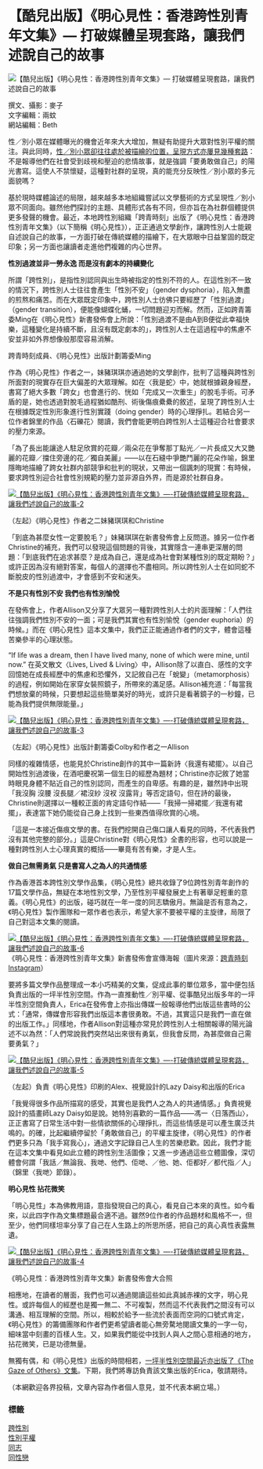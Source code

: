 # 【酷兒出版】《明心見性：香港跨性別青年文集》— 打破媒體呈現套路，讓我們述說自己的故事

![【酷兒出版】《明心見性：香港跨性別青年文集》— 打破媒體呈現套路，讓我們述說自己的故事](https://www.inmediahk.net/files/styles/w775/public/column_images/%E3%80%90%E9%85%B7%E5%85%92%E5%87%BA%E7%89%88%E3%80%91%E3%80%8A%E6%98%8E%E5%BF%83%E8%A6%8B%E6%80%A7%EF%BC%9A%E9%A6%99%E6%B8%AF%E8%B7%A8%E6%80%A7%E5%88%A5%E9%9D%92%E5%B9%B4%E6%96%87%E9%9B%86%E3%80%8B%E2%80%94%E2%80%94%E6%89%93%E7%A0%B4%E5%82%B3%E7%B5%B1%E5%AA%92%E9%AB%94%E5%91%88%E7%8F%BE%E5%A5%97%E8%B7%AF%EF%BC%8C%E8%AE%93%E6%88%91%E5%80%91%E8%BF%B0%E8%AA%AA%E8%87%AA%E5%B7%B1%E7%9A%84%E6%95%85%E4%BA%8B-1.jpg?itok=kUEsilh5)

撰文、攝影：麥子  
文字編輯：兩蚊  
網站編輯：Beth  

性／別小眾在媒體曝光的機會近年來大大增加，無疑有助提升大眾對性別平權的關注。與此同時，[性／別小眾卻往往處於被描繪的位置，呈現方式亦屢見幾種套路](https://gdottv.com/main/archives/27331)：不是報導他們在社會受到歧視和壓迫的悲情故事，就是強調「要勇敢做自己」的陽光書寫。這使人不禁懷疑，這種對社群的呈現，真的能充分反映性／別小眾的多元面貌嗎？

基於現時媒體論述的局限，越來越多本地組織嘗試以文學藝術的方式呈現性／別小眾不同面向。雖然他們探討的主題、具體形式各有不同，但亦旨在為社群個體提供更多發聲的機會。最近，本地跨性別組織「跨青時刻」出版了《明心見性：香港跨性別青年文集》（以下簡稱《明心見性》），正正通過文學創作，讓跨性別人士能親自述說自己的故事，一方面打破在傳統媒體的描繪下，在大眾眼中日益鞏固的既定印象；另一方面也讓讀者走進他們複雜的内心世界。

**性別過渡並非一勞永逸 而是沒有劇本的持續變化**

所謂「跨性別」，是指性別認同與出生時被指定的性別不符的人。在這性別不一致的情況下，跨性別人士往往會產生「性別不安」（gender dysphoria），陷入無盡的煎熬和痛苦。而在大眾既定印象中，跨性別人士彷佛只要經歷了「性別過渡」（gender transition），便能像蝴蝶化蛹，一切問題迎刃而解。然而，正如跨青籌委Ming在《明心見性》新書發佈會上所說：「性別過渡不是由A到B便從此幸福快樂，這種變化是持續不斷，且沒有既定劇本的」，跨性別人士在這過程中的焦慮不安並非如外界想像般那麼容易消解。

跨青時刻成員、《明心見性》出版計劃籌委Ming

作為《明心見性》作者之一，妹豬琪琪亦通過她的文學創作，批判了這種與跨性別所面對的現實存在巨大偏差的大眾理解。如在〈我是蛇〉中，她就根據親身經歷，書寫了絕大多數「跨女」也會進行的、恍如「完成又一次重生」的脫毛手術。可矛盾的是，她也透過對脫毛過程猶如酷刑、術後傷痕纍纍的敘述，呈現了跨性別人士在根據既定性別形象進行性別實踐（doing gender）時的心理掙扎。若結合另一位作者錦里的作品〈石礫花〉閱讀，我們會能更明白跨性別人士這種迎合社會要求的壓力來源。

「為了長出能讓途人駐足欣賞的花瓣／兩朵花在爭奪那丁點光／一片長成又大又艷麗的花瓣／擋住旁邊的花／獨自美麗」——以在石縫中爭艷鬥麗的花朵作喻，錦里隱晦地描繪了跨女社群内部競爭和批判的現狀，又帶出一個諷刺的現實：有時候，要求跨性別迎合社會性別規範的壓力並非源自外界，而是源於社群自身。

[![【酷兒出版】《明心見性：香港跨性別青年文集》—-打破傳統媒體呈現套路，讓我們述說自己的故事-2](https://live.staticflickr.com/65535/53034694102_d95fbe1f4b_b.jpg)](https://www.flickr.com/gp/inmediahk/61P6dM7Q9P "【酷兒出版】《明心見性：香港跨性別青年文集》—-打破傳統媒體呈現套路，讓我們述說自己的故事-2")

（左起）《明心見性》作者之二妹豬琪琪和Christine

「到底為甚麼女性一定要脫毛？」妹豬琪琪在新書發佈會上反問道。據另一位作者Christine的補充，我們可以發現這個問題的背後，其實隱含一連串更深層的問題：「到底我們在追求甚麼？是成為自己，還是成為社會對某種性別的既定期盼？」或許正因為沒有絕對答案，每個人的選擇也不盡相同。所以跨性別人士在如同蛇不斷脫皮的性別過渡中，才會感到不安和迷失。

**不是只有性別不安 我們也有性別愉悅**

在發佈會上，作者Allison又分享了大眾另一種對跨性別人士的片面理解：「人們往往強調我們性別不安的一面；可是我們其實也有性別愉悅（gender euphoria）的時候。」而在《明心見性》這本文集中，我們正正能通過作者們的文字，體會這種苦樂參半的心理狀態。

“If life was a dream, then I have lived many, none of which were mine, until now.” 在英文散文〈Lives, Lived & Living〉中，Allison除了以直白、感性的文字回憶她在成長經歷中的焦慮和恐懼外，又記敘自己在「蛻變」（metamorphosis）的過程，例如開始在家穿女裝照鏡子，所帶來的滿足感。Allison補充道：「每當我們想放棄的時候，只要想起這些簡單美好的時光，或許只是看著鏡子的一秒鐘，已能為我們提供無限能量。」

[![【酷兒出版】《明心見性：香港跨性別青年文集》—-打破傳統媒體呈現套路，讓我們述說自己的故事-3](https://live.staticflickr.com/65535/53035667970_886c8a8347_b.jpg)](https://www.flickr.com/gp/inmediahk/hhoZ0T7c99 "【酷兒出版】《明心見性：香港跨性別青年文集》—-打破傳統媒體呈現套路，讓我們述說自己的故事-3")

（左起）《明心見性》出版計劃籌委Colby和作者之一Allison

同樣的複雜情感，也能見於Christine創作的其中一篇新詩〈我還有裙擺〉。以自己開始性別過渡後，在酒吧慶祝第一個生日的經歷為題材；Christine亦記敘了她當時眼見身體不貼近自己的性別認同，而產生的自卑感。有趣的是，雖然詩中出現「我沒胸 沒腰 沒長腿／裙沒紗 沒衩 沒露背」等否定語句，但在詩的最後，Christine則選擇以一種較正面的肯定語句作結——「我掃一掃裙擺／我還有裙擺」，表達當下她仍能從自己身上找到一些東西值得欣賞的心境。

「這是一本接近傷痕文學的書。在我們挖開自己傷口讓人看見的同時，不代表我們沒有其他完整的部分。」這是Christine對《明心見性》全書的形容，也可以說是一種對跨性別人士心理真實的概括——畢竟有苦有樂，才是人生。

**做自己無需勇氣 只是書寫人之為人的共通情感**

作為香港首本跨性別文學作品集，《明心見性》總共收錄了9位跨性別青年創作的17篇文學作品，無疑在本地性別文學，乃至性別平權發展史上有著舉足輕重的意義。《明心見性》的出版，碰巧就在一年一度的同志驕傲月。無論是否有意為之，《明心見性》製作團隊和一眾作者也表示，希望大家不要被平權的主旋律，局限了自己對這本文集的閱讀。

[![【酷兒出版】《明心見性：香港跨性別青年文集》—-打破傳統媒體呈現套路，讓我們述說自己的故事-6](https://live.staticflickr.com/65535/53035668205_1d4feab935_b.jpg)](https://www.flickr.com/gp/inmediahk/76691815J0 "【酷兒出版】《明心見性：香港跨性別青年文集》—-打破傳統媒體呈現套路，讓我們述說自己的故事-6") 
《明心見性：香港跨性別青年文集》新書發佈會宣傳海報（圖片來源：[跨青時刻 Instagram](https://www.instagram.com/p/Csp5XCtv22i/)）

要將多篇文學作品整理成一本小巧精美的文集，促成此事的單位眾多，當中便包括負責出版的一坪半性別空間。作為一直推動性／別平權、從事酷兒出版多年的一坪半性別空間負責人，Erica在發佈會上亦指出傳媒一般報導他們出版這些書時的公式：「通常，傳媒會形容我們出版這本書很勇敢。不過，其實這只是我們一直在做的出版工作。」同樣地，作者Allison對這種亦常見於跨性別人士相關報導的陽光論述不以為然：「人們常說我們突然站出來很有勇氣，但我會反問，為甚麼做自己需要勇氣？」

[![【酷兒出版】《明心見性：香港跨性別青年文集》—-打破傳統媒體呈現套路，讓我們述說自己的故事-5](https://live.staticflickr.com/65535/53035458939_d2d20dea93_b.jpg)](https://www.flickr.com/gp/inmediahk/G515D8700b "【酷兒出版】《明心見性：香港跨性別青年文集》—-打破傳統媒體呈現套路，讓我們述說自己的故事-5")

（左起）負責《明心見性》印刷的Alex、視覺設計的Lazy Daisy和出版的Erica

「我覺得很多作品所描寫的感受，其實也是我們人之為人的共通情感。」負責視覺設計的插畫師Lazy Daisy如是說。她特別喜歡的一篇作品——馮一〈日落西山〉，正正書寫了日常生活中對一些情欲關係的心理掙扎，而這些情感是可以產生廣泛共鳴的。的確，比起繼續停留於「勇敢做自己」的平權主旋律，《明心見性》的作者們更多只為「我手寫我心」，通過文字記錄自己人生的苦樂悲歡。因此，我們才能在這本文集中看見如此立體的跨性別生活圖像；又進一步通過這些立體圖像，深切體會何謂「我話／無論我、我哋、他們、佢哋、／他、她、佢都好／都代指／人」（錦里〈我哋〉節錄）。

**明心見性 拈花微笑**

「明心見性」本為佛教用語，意指發現自己的真心，看見自己本來的真性。如今看來，以此四字作為文集標題最合適不過。雖然9位作者的作品題材和風格不一，但至少，他們同樣坦率分享了自己在人生路上的所思所感，把自己的真心真性表露無遺。

[![【酷兒出版】《明心見性：香港跨性別青年文集》—-打破傳統媒體呈現套路，讓我們述說自己的故事-4](https://live.staticflickr.com/65535/53035668045_c442f4363a_b.jpg)](https://www.flickr.com/gp/inmediahk/VL7rNiSRe7 "【酷兒出版】《明心見性：香港跨性別青年文集》—-打破傳統媒體呈現套路，讓我們述說自己的故事-4")

《明心見性：香港跨性別青年文集》新書發佈會大合照

相應地，在讀者的層面，我們也可以通過閱讀這些如此真誠赤裸的文字，明心見性。或許每個人的經歷也是獨一無二、不可複製，然而這不代表我們之間沒有可以溝通、相互理解的空間。所以，相較於給予一些流於表面而空洞的口號式肯定，《明心見性》的籌備團隊和作者們更希望讀者能心無旁騖地閱讀文集的一字一句，細味當中刻畫的百樣人生。又，如果我們能從中找到人與人之間心意相通的地方，拈花微笑，已是功德無量。

無獨有偶，和《明心見性》出版的時間相若，[一坪半性別空間最近亦出版了《The Gaze of Others》文集](https://gdottv.com/main/archives/31589)。下期，我們將專訪負責該文集出版的Erica，敬請期待。

（本網歡迎各界投稿，文章內容為作者個人意見，並不代表本網立場。）

### 標籤
[跨性別](https://www.inmediahk.net/taxonomy/term/502791)  
[性別平權](https://www.inmediahk.net/taxonomy/term/530117)  
[同志](https://www.inmediahk.net/taxonomy/term/501356)  
[同性戀](https://www.inmediahk.net/taxonomy/term/501259)  
<!-- tcd_original_link https://www.inmediahk.net/node/%E6%80%A7%E5%88%A5/%E3%80%90%E9%85%B7%E5%85%92%E5%87%BA%E7%89%88%E3%80%91%E3%80%8A%E6%98%8E%E5%BF%83%E8%A6%8B%E6%80%A7%EF%BC%9A%E9%A6%99%E6%B8%AF%E8%B7%A8%E6%80%A7%E5%88%A5%E9%9D%92%E5%B9%B4%E6%96%87%E9%9B%86%E3%80%8B%E2%80%94-%E6%89%93%E7%A0%B4%E5%AA%92%E9%AB%94%E5%91%88%E7%8F%BE%E5%A5%97%E8%B7%AF%EF%BC%8C%E8%AE%93%E6%88%91%E5%80%91%E8%BF%B0%E8%AA%AA%E8%87%AA%E5%B7%B1%E7%9A%84%E6%95%85%E4%BA%8B -->
